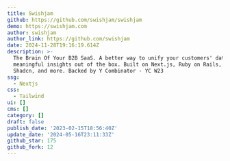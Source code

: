 ```yaml
---
title: Swishjam
github: https://github.com/swishjam/swishjam
demo: https://swishjam.com
author: swishjam
author_link: https://github.com/swishjam
date: 2024-11-28T19:16:19.614Z
description: >-
  The Brain Of Your B2B SaaS. A better way to unify your customers' data and get
  meaningful insights out of the box. Built on Next.js, Ruby on Rails, Tailwind,
  Shadcn, and more. Backed by Y Combinator - YC W23
ssg:
  - Nextjs
css:
  - Tailwind
ui: []
cms: []
category: []
draft: false
publish_date: '2023-02-15T18:56:40Z'
update_date: '2024-05-16T23:11:33Z'
github_star: 175
github_fork: 12
---
```

